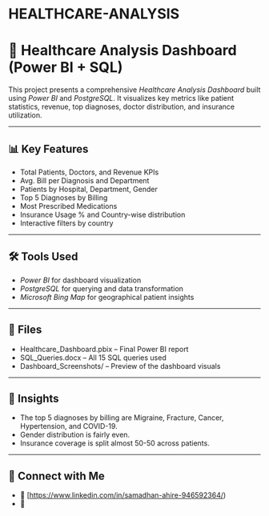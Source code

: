 # HEALTHCARE-ANALYSIS

# 🏥 Healthcare Analysis Dashboard (Power BI + SQL)

This project presents a comprehensive *Healthcare Analysis Dashboard* built using *Power BI* and *PostgreSQL*. It visualizes key metrics like patient statistics, revenue, top diagnoses, doctor distribution, and insurance utilization.

---

## 📊 Key Features

- Total Patients, Doctors, and Revenue KPIs
- Avg. Bill per Diagnosis and Department
- Patients by Hospital, Department, Gender
- Top 5 Diagnoses by Billing
- Most Prescribed Medications
- Insurance Usage % and Country-wise distribution
- Interactive filters by country

---

## 🛠️ Tools Used

- *Power BI* for dashboard visualization
- *PostgreSQL* for querying and data transformation
- *Microsoft Bing Map* for geographical patient insights

---

## 📁 Files

- Healthcare_Dashboard.pbix – Final Power BI report
- SQL_Queries.docx – All 15 SQL queries used
- Dashboard_Screenshots/ – Preview of the dashboard visuals

---

## 📌 Insights

- The top 5 diagnoses by billing are Migraine, Fracture, Cancer, Hypertension, and COVID-19.
- Gender distribution is fairly even.
- Insurance coverage is split almost 50-50 across patients.

---

## 🤝 Connect with Me


- 💼 [https://www.linkedin.com/in/samadhan-ahire-946592364/)
- 📧 

